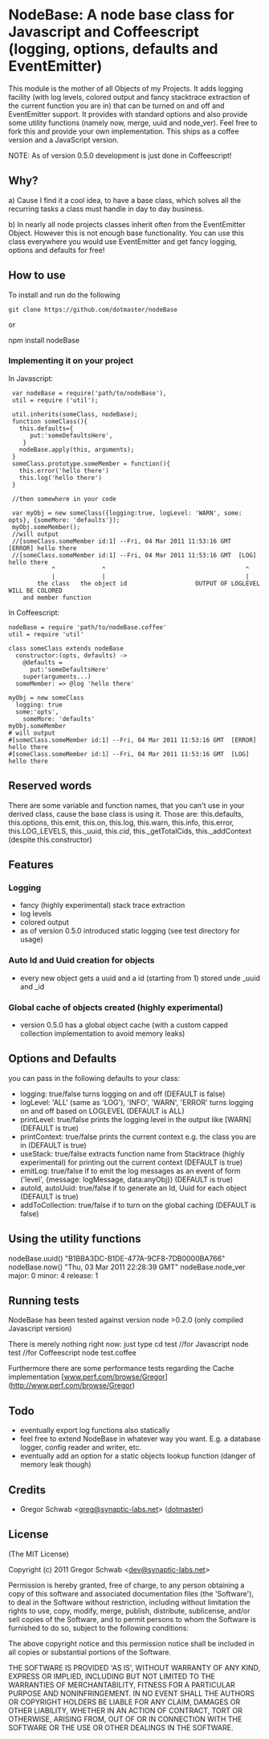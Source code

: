 NodeBase: A node base class for Javascript and Coffeescript (logging, options, defaults and EventEmitter)
============================================

This module is the mother of all Objects of my Projects. It adds logging facility (with log levels, colored output and fancy stacktrace extraction of the current function you are in) that can be turned on and off and EventEmitter support. It provides with standard options and also provide some utility functions (namely now, merge, uuid and node_ver). Feel free to fork this and provide your own implementation. This ships as a coffee version and a JavaScript version. 

NOTE: As of version 0.5.0 development is just done in Coffeescript!


## Why?

a) Cause I find it a cool idea, to have a base class, which solves all the recurring tasks a class must handle in day to day business.

b) In nearly all node projects classes inherit often from the EventEmitter Object. However this is not enough base functionality. You can use this class everywhere you would use EventEmitter and get fancy logging, options and defaults for free!

## How to use

To install and run do the following

	git clone https://github.com/dotmaster/nodeBase
	
or

  npm install nodeBase

### Implementing it on your project

In Javascript:

     var nodeBase = require('path/to/nodeBase'),
     util = require ('util');
     
     util.inherits(someClass, nodeBase);
     function someClass(){
       this.defaults={
          put:'someDefaultsHere',
        }
       nodeBase.apply(this, arguments);
     }
     someClass.prototype.someMember = function(){
       this.error('hello there')
       this.log('hello there')
     }
 
     //then somewhere in your code
 
     var myObj = new someClass({logging:true, logLevel: 'WARN', some: opts}, {someMore: 'defaults'});
     myObj.someMember(); 
     //will output 
     //[someClass.someMember id:1] --Fri, 04 Mar 2011 11:53:16 GMT  [ERROR] hello there
     //[someClass.someMember id:1] --Fri, 04 Mar 2011 11:53:16 GMT  [LOG] hello there
                ^             ^                                       ^
                |             |                                       |
            the class   the object id                   OUTPUT OF LOGLEVEL WILL BE COLORED
        and member function  
        
In Coffeescript:

    nodeBase = require 'path/to/nodeBase.coffee'
    util = require 'util'

    class someClass extends nodeBase
      constructor:(opts, defaults) ->
        @defaults =
          put:'someDefaultsHere'
        super(arguments...)
      someMember: => @log 'hello there'
  
    myObj = new someClass 
      logging: true
      some:'opts',
        someMore: 'defaults'
    myObj.someMember 
    # will output 
    #[someClass.someMember id:1] --Fri, 04 Mar 2011 11:53:16 GMT  [ERROR] hello there
    #[someClass.someMember id:1] --Fri, 04 Mar 2011 11:53:16 GMT  [LOG] hello there    
    
## Reserved words

There are some variable and function names, that you can't use in your derived class, cause the base class is using it.
Those are: this.defaults, this.options, this.emit, this.on, this.log, this.warn, this.info, this.error, this.LOG_LEVELS, this._uuid, this._cid_, this._getTotalCids, this._addContext (despite this.constructor)

## Features

### Logging
- fancy (highly experimental) stack trace extraction
- log levels
- colored output
- as of version 0.5.0 introduced static logging (see test directory for usage)

### Auto Id and Uuid creation for objects
- every new object gets a uuid and a id (starting from 1) stored unde _uuid and _id

### Global cache of objects created (highly experimental)
- version 0.5.0 has a global object cache (with a custom capped collection implementation to avoid memory leaks)


## Options and Defaults
you can pass in the following defaults to your class:

- logging: true/false turns logging on and off (DEFAULT is false)
- logLevel: 'ALL' (same as 'LOG'), 'INFO', 'WARN', 'ERROR' turns logging on and off based on LOGLEVEL (DEFAULT is ALL)
- printLevel: true/false prints the logging level in the output like [WARN]  (DEFAULT is true)
- printContext: true/false prints the current context e.g. the class you are in (DEFAULT is true)
- useStack: true/false extracts function name from Stacktrace (highly experimental) for printing out the current context (DEFAULT is true)
- emitLog: true/false if to emit the log messages as an event of form ('level', {message: logMessage, data:anyObj}) (DEFAULT is true)
- autoId, autoUuid: true/false if to generate an Id, Uuid for each object (DEFAULT is true)
- addToCollection: true/false if to turn on the global caching (DEFAULT is false)

## Using the utility functions
  nodeBase.uuid()
    "B1BBA3DC-B1DE-477A-9CF8-7DB0000BA766"
  nodeBase.now()
    "Thu, 03 Mar 2011 22:28:39 GMT"
  nodeBase.node_ver
    major: 0
    minor: 4
    release: 1
    
## Running tests

NodeBase has been tested against version node >0.2.0 (only compiled Javascript version)

There is merely nothing right now: just type
    cd test
    //for Javascript
    node test
    //for Coffeescript
    node test.coffee
    
Furthermore there are some performance tests regarding the Cache implementation [www.perf.com/browse/Gregor]  (http://www.perf.com/browse/Gregor)

## Todo
- eventually export log functions also statically
- feel free to extend NodeBase in whatever way you want. E.g. a database logger, config reader and writer, etc.
- eventually add an option for a static objects lookup function (danger of memory leak though)


## Credits

- Gregor Schwab &lt;greg@synaptic-labs.net&gt; ([dotmaster](http://github.com/dotmaster))

## License 

(The MIT License)

Copyright (c) 2011 Gregor Schwab &lt;dev@synaptic-labs.net&gt;

Permission is hereby granted, free of charge, to any person obtaining
a copy of this software and associated documentation files (the
'Software'), to deal in the Software without restriction, including
without limitation the rights to use, copy, modify, merge, publish,
distribute, sublicense, and/or sell copies of the Software, and to
permit persons to whom the Software is furnished to do so, subject to
the following conditions:

The above copyright notice and this permission notice shall be
included in all copies or substantial portions of the Software.

THE SOFTWARE IS PROVIDED 'AS IS', WITHOUT WARRANTY OF ANY KIND,
EXPRESS OR IMPLIED, INCLUDING BUT NOT LIMITED TO THE WARRANTIES OF
MERCHANTABILITY, FITNESS FOR A PARTICULAR PURPOSE AND NONINFRINGEMENT.
IN NO EVENT SHALL THE AUTHORS OR COPYRIGHT HOLDERS BE LIABLE FOR ANY
CLAIM, DAMAGES OR OTHER LIABILITY, WHETHER IN AN ACTION OF CONTRACT,
TORT OR OTHERWISE, ARISING FROM, OUT OF OR IN CONNECTION WITH THE
SOFTWARE OR THE USE OR OTHER DEALINGS IN THE SOFTWARE.
